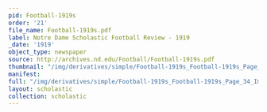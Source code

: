 ```yaml
---
pid: Football-1919s
order: '21'
file_name: Football-1919s.pdf
label: Notre Dame Scholastic Football Review - 1919
_date: '1919'
object_type: newspaper
source: http://archives.nd.edu/Football/Football-1919s.pdf
thumbnail: "/img/derivatives/simple/Football-1919s_Football-1919s_Page_34_Image_0001/thumbnail.jpg"
manifest:
full: "/img/derivatives/simple/Football-1919s_Football-1919s_Page_34_Image_0001/fullwidth.jpg"
layout: scholastic
collection: scholastic
---
```

